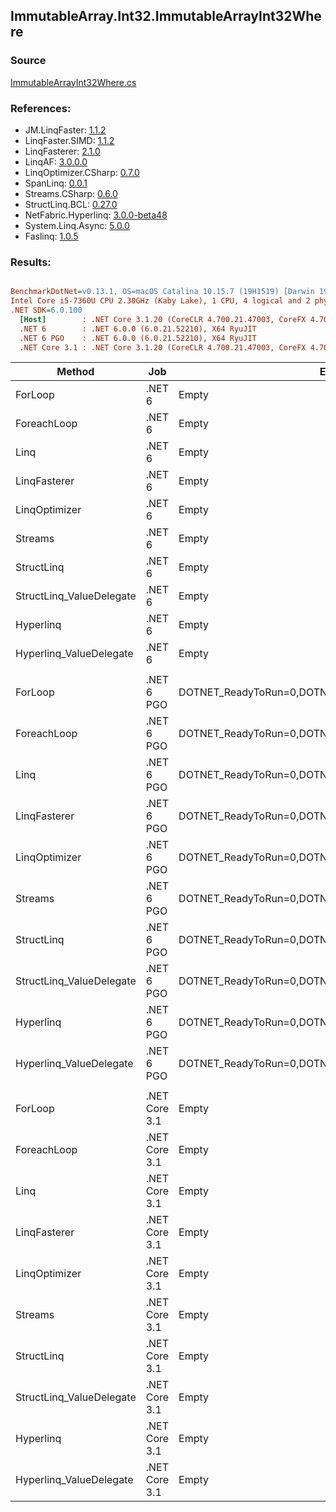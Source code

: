 ﻿## ImmutableArray.Int32.ImmutableArrayInt32Where

### Source
[ImmutableArrayInt32Where.cs](../LinqBenchmarks/ImmutableArray/Int32/ImmutableArrayInt32Where.cs)

### References:
- JM.LinqFaster: [1.1.2](https://www.nuget.org/packages/JM.LinqFaster/1.1.2)
- LinqFaster.SIMD: [1.1.2](https://www.nuget.org/packages/LinqFaster.SIMD/1.0.3)
- LinqFasterer: [2.1.0](https://www.nuget.org/packages/LinqFasterer/2.1.0)
- LinqAF: [3.0.0.0](https://www.nuget.org/packages/LinqAF/3.0.0.0)
- LinqOptimizer.CSharp: [0.7.0](https://www.nuget.org/packages/LinqOptimizer.CSharp/0.7.0)
- SpanLinq: [0.0.1](https://www.nuget.org/packages/SpanLinq/0.0.1)
- Streams.CSharp: [0.6.0](https://www.nuget.org/packages/Streams.CSharp/0.6.0)
- StructLinq.BCL: [0.27.0](https://www.nuget.org/packages/StructLinq/0.27.0)
- NetFabric.Hyperlinq: [3.0.0-beta48](https://www.nuget.org/packages/NetFabric.Hyperlinq/3.0.0-beta48)
- System.Linq.Async: [5.0.0](https://www.nuget.org/packages/System.Linq.Async/5.0.0)
- Faslinq: [1.0.5](https://www.nuget.org/packages/Faslinq/1.0.5)

### Results:
``` ini

BenchmarkDotNet=v0.13.1, OS=macOS Catalina 10.15.7 (19H1519) [Darwin 19.6.0]
Intel Core i5-7360U CPU 2.30GHz (Kaby Lake), 1 CPU, 4 logical and 2 physical cores
.NET SDK=6.0.100
  [Host]        : .NET Core 3.1.20 (CoreCLR 4.700.21.47003, CoreFX 4.700.21.47101), X64 RyuJIT
  .NET 6        : .NET 6.0.0 (6.0.21.52210), X64 RyuJIT
  .NET 6 PGO    : .NET 6.0.0 (6.0.21.52210), X64 RyuJIT
  .NET Core 3.1 : .NET Core 3.1.20 (CoreCLR 4.700.21.47003, CoreFX 4.700.21.47101), X64 RyuJIT


```
|                   Method |           Job |                                                EnvironmentVariables |       Runtime | Count |        Mean |     Error |    StdDev |         Ratio | RatioSD |  Gen 0 | Allocated |
|------------------------- |-------------- |-------------------------------------------------------------------- |-------------- |------ |------------:|----------:|----------:|--------------:|--------:|-------:|----------:|
|                  ForLoop |        .NET 6 |                                                               Empty |      .NET 6.0 |   100 |    71.87 ns |  0.777 ns |  0.689 ns |      baseline |         |      - |         - |
|              ForeachLoop |        .NET 6 |                                                               Empty |      .NET 6.0 |   100 |    72.36 ns |  0.559 ns |  0.523 ns |  1.01x slower |   0.01x |      - |         - |
|                     Linq |        .NET 6 |                                                               Empty |      .NET 6.0 |   100 |   490.40 ns |  2.351 ns |  2.084 ns |  6.82x slower |   0.07x | 0.0229 |      48 B |
|             LinqFasterer |        .NET 6 |                                                               Empty |      .NET 6.0 |   100 |   682.35 ns |  0.663 ns |  0.588 ns |  9.49x slower |   0.09x | 0.3443 |     720 B |
|            LinqOptimizer |        .NET 6 |                                                               Empty |      .NET 6.0 |   100 | 2,254.82 ns |  8.181 ns |  7.252 ns | 31.38x slower |   0.32x | 4.1656 |   8,714 B |
|                  Streams |        .NET 6 |                                                               Empty |      .NET 6.0 |   100 | 2,241.12 ns | 21.652 ns | 20.253 ns | 31.20x slower |   0.38x | 0.2899 |     608 B |
|               StructLinq |        .NET 6 |                                                               Empty |      .NET 6.0 |   100 |   362.17 ns |  5.873 ns |  5.493 ns |  5.04x slower |   0.11x | 0.0153 |      32 B |
| StructLinq_ValueDelegate |        .NET 6 |                                                               Empty |      .NET 6.0 |   100 |   195.85 ns |  0.087 ns |  0.073 ns |  2.72x slower |   0.03x |      - |         - |
|                Hyperlinq |        .NET 6 |                                                               Empty |      .NET 6.0 |   100 |   345.81 ns |  6.863 ns |  8.169 ns |  4.77x slower |   0.12x |      - |         - |
|  Hyperlinq_ValueDelegate |        .NET 6 |                                                               Empty |      .NET 6.0 |   100 |   220.55 ns |  0.137 ns |  0.114 ns |  3.07x slower |   0.03x |      - |         - |
|                          |               |                                                                     |               |       |             |           |           |               |         |        |           |
|                  ForLoop |    .NET 6 PGO | DOTNET_ReadyToRun=0,DOTNET_TC_QuickJitForLoops=1,DOTNET_TieredPGO=1 |      .NET 6.0 |   100 |    72.48 ns |  0.577 ns |  0.539 ns |      baseline |         |      - |         - |
|              ForeachLoop |    .NET 6 PGO | DOTNET_ReadyToRun=0,DOTNET_TC_QuickJitForLoops=1,DOTNET_TieredPGO=1 |      .NET 6.0 |   100 |    72.58 ns |  0.705 ns |  0.625 ns |  1.00x slower |   0.01x |      - |         - |
|                     Linq |    .NET 6 PGO | DOTNET_ReadyToRun=0,DOTNET_TC_QuickJitForLoops=1,DOTNET_TieredPGO=1 |      .NET 6.0 |   100 |   348.37 ns |  0.344 ns |  0.268 ns |  4.82x slower |   0.03x | 0.0229 |      48 B |
|             LinqFasterer |    .NET 6 PGO | DOTNET_ReadyToRun=0,DOTNET_TC_QuickJitForLoops=1,DOTNET_TieredPGO=1 |      .NET 6.0 |   100 |   422.10 ns |  0.974 ns |  0.814 ns |  5.83x slower |   0.04x | 0.3443 |     720 B |
|            LinqOptimizer |    .NET 6 PGO | DOTNET_ReadyToRun=0,DOTNET_TC_QuickJitForLoops=1,DOTNET_TieredPGO=1 |      .NET 6.0 |   100 | 2,062.23 ns |  5.737 ns |  5.366 ns | 28.45x slower |   0.22x | 4.1656 |   8,714 B |
|                  Streams |    .NET 6 PGO | DOTNET_ReadyToRun=0,DOTNET_TC_QuickJitForLoops=1,DOTNET_TieredPGO=1 |      .NET 6.0 |   100 | 1,277.53 ns |  3.986 ns |  3.729 ns | 17.63x slower |   0.14x | 0.2899 |     608 B |
|               StructLinq |    .NET 6 PGO | DOTNET_ReadyToRun=0,DOTNET_TC_QuickJitForLoops=1,DOTNET_TieredPGO=1 |      .NET 6.0 |   100 |   359.59 ns |  6.282 ns |  5.876 ns |  4.96x slower |   0.09x | 0.0153 |      32 B |
| StructLinq_ValueDelegate |    .NET 6 PGO | DOTNET_ReadyToRun=0,DOTNET_TC_QuickJitForLoops=1,DOTNET_TieredPGO=1 |      .NET 6.0 |   100 |   197.82 ns |  0.648 ns |  0.606 ns |  2.73x slower |   0.02x |      - |         - |
|                Hyperlinq |    .NET 6 PGO | DOTNET_ReadyToRun=0,DOTNET_TC_QuickJitForLoops=1,DOTNET_TieredPGO=1 |      .NET 6.0 |   100 |   322.99 ns |  6.314 ns |  6.484 ns |  4.46x slower |   0.10x |      - |         - |
|  Hyperlinq_ValueDelegate |    .NET 6 PGO | DOTNET_ReadyToRun=0,DOTNET_TC_QuickJitForLoops=1,DOTNET_TieredPGO=1 |      .NET 6.0 |   100 |   222.72 ns |  0.202 ns |  0.189 ns |  3.07x slower |   0.02x |      - |         - |
|                          |               |                                                                     |               |       |             |           |           |               |         |        |           |
|                  ForLoop | .NET Core 3.1 |                                                               Empty | .NET Core 3.1 |   100 |    66.28 ns |  0.085 ns |  0.075 ns |      baseline |         |      - |         - |
|              ForeachLoop | .NET Core 3.1 |                                                               Empty | .NET Core 3.1 |   100 |    73.96 ns |  0.039 ns |  0.035 ns |  1.12x slower |   0.00x |      - |         - |
|                     Linq | .NET Core 3.1 |                                                               Empty | .NET Core 3.1 |   100 |   553.35 ns |  3.037 ns |  2.536 ns |  8.35x slower |   0.05x | 0.0229 |      48 B |
|             LinqFasterer | .NET Core 3.1 |                                                               Empty | .NET Core 3.1 |   100 |   700.50 ns |  1.360 ns |  1.135 ns | 10.57x slower |   0.02x | 0.3443 |     720 B |
|            LinqOptimizer | .NET Core 3.1 |                                                               Empty | .NET Core 3.1 |   100 | 2,340.21 ns |  9.386 ns |  8.779 ns | 35.32x slower |   0.14x | 4.1733 |   8,744 B |
|                  Streams | .NET Core 3.1 |                                                               Empty | .NET Core 3.1 |   100 | 2,242.39 ns |  2.298 ns |  2.150 ns | 33.83x slower |   0.06x | 0.2899 |     608 B |
|               StructLinq | .NET Core 3.1 |                                                               Empty | .NET Core 3.1 |   100 |   844.13 ns |  2.165 ns |  1.919 ns | 12.74x slower |   0.03x | 0.0153 |      32 B |
| StructLinq_ValueDelegate | .NET Core 3.1 |                                                               Empty | .NET Core 3.1 |   100 |   722.32 ns |  2.774 ns |  2.317 ns | 10.90x slower |   0.04x |      - |         - |
|                Hyperlinq | .NET Core 3.1 |                                                               Empty | .NET Core 3.1 |   100 |   395.27 ns |  3.143 ns |  2.940 ns |  5.96x slower |   0.05x |      - |         - |
|  Hyperlinq_ValueDelegate | .NET Core 3.1 |                                                               Empty | .NET Core 3.1 |   100 |   230.78 ns |  0.330 ns |  0.275 ns |  3.48x slower |   0.01x |      - |         - |

